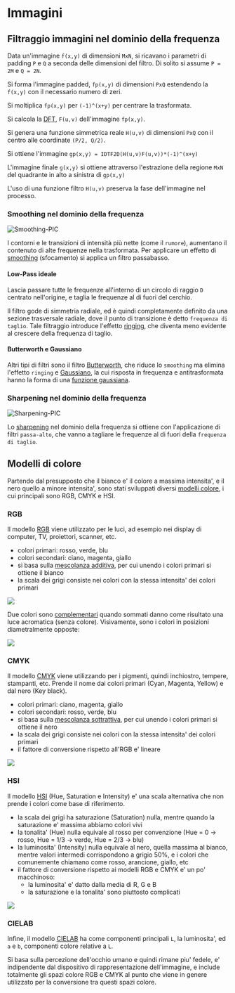 # Immagini

## Filtraggio immagini nel dominio della frequenza

Data un'immagine `f(x,y)` di dimensioni `MxN`, si ricavano i parametri di
padding `P` e `Q` a seconda delle dimensioni del filtro. Di solito si assume `P = 2M` e `Q = 2N`.

Si forma l'immagine padded, `fp(x,y)` di dimensioni `PxQ` estendendo la `f(x,y)`
con il necessario numero di zeri.

Si moltiplica `fp(x,y)` per `(-1)^(x+y)` per centrare la trasformata.

Si calcola la [DFT](https://en.wikipedia.org/wiki/Discrete_Fourier_transform),
`F(u,v)` dell'immagine `fp(x,y)`.

Si genera una funzione simmetrica reale `H(u,v)` di dimensioni `PxQ` con il
centro alle coordinate `(P/2, Q/2)`.

Si ottiene l'immagine `gp(x,y) = IDTF2D(H(u,v)F(u,v))*(-1)^(x+y)`

L'immagine finale `g(x,y)` si ottiene attraverso l'estrazione della regione
`MxN` del quadrante in alto a sinistra di `gp(x,y)`

L'uso di una funzione filtro `H(u,v)` preserva la fase dell'immagine nel
processo.

### Smoothing nel dominio della frequenza

![Smoothing-PIC](https://upload.wikimedia.org/wikipedia/en/thumb/3/3f/It_is_a_picture_that_has_been_edited_with_a_Bokeh_effect_with_a_gaussian_blur_effect.jpg/400px-It_is_a_picture_that_has_been_edited_with_a_Bokeh_effect_with_a_gaussian_blur_effect.jpg)

I contorni e le transizioni di intensità più nette (come il `rumore`), aumentano il contenuto di alte frequenze nella trasformata. Per applicare un effetto di [smoothing](https://en.wikipedia.org/wiki/Image_smoothing) (sfocamento) si applica un filtro passabasso.

#### Low-Pass ideale

Lascia passare tutte le frequenze all'interno di un circolo di raggio `D` centrato nell'origine, e taglia le frequenze al di fuori del cerchio.

Il filtro gode di simmetria radiale, ed è quindi completamente definito da una sezione trasversale radiale, dove il punto di transizione è detto `frequenza di taglio`. Tale filtraggio introduce l'effetto [ringing](https://en.wikipedia.org/wiki/Ringing_artifacts), che diventa meno evidente al crescere della frequenza di taglio.

#### Butterworth e Gaussiano

Altri tipi di filtri sono il filtro [Butterworth](https://en.wikipedia.org/wiki/Butterworth_filter), che riduce lo `smoothing` ma elimina l'effetto `ringing` e [Gaussiano](https://en.wikipedia.org/wiki/Gaussian_filter), la cui risposta in frequenza e antitrasformata hanno la forma di una [funzione gaussiana](https://en.wikipedia.org/wiki/Gaussian_function).

### Sharpening nel dominio della frequenza

![Sharpening-PIC](https://upload.wikimedia.org/wikipedia/commons/4/43/Unsharped_eye.jpg)

Lo [sharpening](https://en.wikipedia.org/wiki/Sharpen_(digital_image)) nel dominio della frequenza si ottiene con l'applicazione di filtri `passa-alto`, che vanno a tagliare le frequenze al di fuori della `frequenza di taglio`.

## Modelli di colore

Partendo dal presupposto che il bianco e' il colore a massima intensita', e il nero quello a minore intensita', sono stati sviluppati diversi [modelli colore](https://it.wikipedia.org/wiki/Modello_di_colore), i cui principali sono RGB, CMYK e HSI.

### RGB

Il modello [RGB](https://it.wikipedia.org/wiki/RGB) viene utilizzato per le luci, ad esempio nei display di computer, TV, proiettori, scanner, etc.

- colori primari: rosso, verde, blu
- colori secondari: ciano, magenta, giallo
- si basa sulla [mescolanza additiva](https://it.wikipedia.org/wiki/Mescolanza_additiva), per cui unendo i colori primari si ottiene il bianco
- la scala dei grigi consiste nei colori con la stessa intensita' dei colori primari

![](https://upload.wikimedia.org/wikipedia/commons/thumb/e/e8/AdditiveColorMixiing.svg/200px-AdditiveColorMixiing.svg.png)

Due colori sono [complementari](https://it.wikipedia.org/wiki/Colori_complementari) quando sommati danno come risultato una luce acromatica (senza colore).  Visivamente, sono i colori in posizioni diametralmente opposte:

![](https://upload.wikimedia.org/wikipedia/commons/thumb/b/b3/HSL_color_solid_dblcone_chroma_gray.png/197px-HSL_color_solid_dblcone_chroma_gray.png)

### CMYK

Il modello [CMYK](https://it.wikipedia.org/wiki/CMYK) viene utilizzando per i pigmenti, quindi inchiostro, tempere, stampanti, etc. Prende il nome dai colori primari (Cyan, Magenta, Yellow) e dal nero (Key black).

- colori primari: ciano, magenta, giallo
- colori secondari: rosso, verde, blu
- si basa sulla [mescolanza sottrattiva](https://it.wikipedia.org/wiki/Mescolanza_sottrattiva), per cui unendo i colori primari si ottiene il nero
- la scala dei grigi consiste nei colori con la stessa intensita' dei colori primari
- il fattore di conversione rispetto all'RGB e' lineare

![](https://upload.wikimedia.org/wikipedia/commons/thumb/a/ac/SubtractiveColorMixing.png/200px-SubtractiveColorMixing.png)

### HSI

Il modello [HSI](https://it.wikipedia.org/wiki/Hue_Saturation_Brightness) (Hue, Saturation e Intensity) e' una scala alternativa che non prende i colori come base di riferimento.

- la scala dei grigi ha saturazione (Saturation) nulla, mentre quando la saturazione e' massima abbiamo colori vivi
- la tonalita' (Hue) nulla equivale al rosso per convenzione (Hue = 0 -> rosso, Hue = 1/3 -> verde, Hue = 2/3 -> blu)
- la luminosita' (Intensity) nulla equivale al nero, quella massima al bianco, mentre valori intermedi corrispondono a grigio 50%, e i colori che comunemente chiamano come rosso, arancione, giallo, etc
- il fattore di conversione rispetto ai modelli RGB e CMYK e' un po' macchinoso:
  - la luminosita' e' datto dalla media di R, G e B
  - la saturazione e la tonalita' sono piuttosto complicati

![](https://upload.wikimedia.org/wikipedia/commons/thumb/b/b3/HSL_color_solid_dblcone_chroma_gray.png/197px-HSL_color_solid_dblcone_chroma_gray.png)

### CIELAB

Infine, il modello [CIELAB](https://it.wikipedia.org/wiki/Spazio_colore_Lab) ha come componenti principali `L`, la luminosita', ed `a` e `b`, componenti colore relative a `L`.

Si basa sulla percezione dell'occhio umano e quindi rimane piu' fedele, e' indipendente dal dispositivo di rappresentazione dell'immagine, e include totalmente gli spazi colore RGB e CMYK al punto che viene in genere utilizzato per la conversione tra questi spazi colore.
